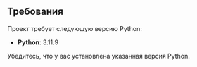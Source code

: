 
## Требования

Проект требует следующую версию Python:

- **Python**: 3.11.9

Убедитесь, что у вас установлена указанная версия Python.

